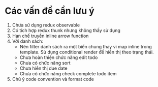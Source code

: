 # Các vấn đề cần lưu ý

1. Chưa sử dụng redux observable
2. Có tích hợp redux thunk nhưng không thấy sử dụng
3. Hạn chế truyền inline arrow function
4. Với danh sách:
	- Nên filter danh sách ra một biến chung thay vì map inline trong template. Sử dụng conditional render để hiển thị theo trạng thái. 
	- Chưa hoàn thiện chức năng edit todo
	- Chưa có chức năng sort
	- Chưa hiển thị due date
	- Chưa có chức năng check complete todo item
5. Chú ý code convention và format code